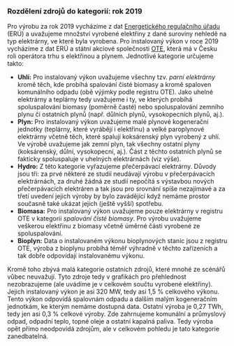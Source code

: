 ### Rozdělení zdrojů do kategorií: rok 2019
Pro výrobu za rok 2019 vycházíme z dat [Energetického regulačního úřadu](https://www.eru.cz) (ERÚ) a uvažujeme množství vyrobené elektřiny z dané suroviny nehledě na typ elektrárny, ve které byla vyrobena. Pro instalovaný výkon v roce 2019 vycházíme z dat ERÚ a státní akciové společnosti [OTE](https://www.ote-cr.cz/cs), která má v Česku roli operátora trhu s elektřinou a plynem. Jednotlivé kategorie určujeme takto:

* **Uhlí:** Pro instalovaný výkon uvažujeme všechny tzv. _parní elektrárny_ kromě těch, kde probíhá spalování čisté biomasy a kromě spaloven komunálního odpadu (obě výjimky podle registru OTE). Jako uhelné elektrárny a teplárny tedy uvažujeme i ty, ve kterých probíhá spoluspalování biomasy (poměrně časté) nebo spoluspalování zemního plynu či ostatních plynů (např. důlních plynů, vysokopecních plynů, aj.).
* **Plyn:** Pro instalovaný výkon uvažujeme malé plynové kogenerační jednotky (teplárny, které vyrábějí i elektřinu) a velké paroplynové elektrárny včetně těch, které spalují koksárenský plyn vyrobený z uhlí. Ve výrobě uvažujeme jak zemní plyn, tak všechny ostatní plyny (koksárenský, důlní, vysokopecní, aj.). Část z těchto ostatních plynů se fakticky spoluspaluje v uhelných elektrárnách (viz výše).
* **Hydro:** Z této kategorie vyřazujeme přečerpávací elektrárny. Důvody jsou tři: za prvé některé ze studíí neudávají výrobu v přečerpávacích elektrárnách, za druhé žádná ze studií nepočítá s výstavbou nových přečerpávacích elektráren a tak jsou pro srovnání spíše nezajímavé a za třetí uvedení jejich výroby by bylo zavádějící když nemáme prostor současně také ukázat jejich (ještě vyšší) spotřebu.
* **Biomasa:** Pro instalovaný výkon uvažujeme pouze elektrárny v registru OTE v kategorii _spalování čisté biomasy_. Pro výrobu uvažujeme veškerou elektřinu z biomasy včetně úměrné části vyrobené ze spoluspalování.
* **Bioplyn:** Data o instalovaném výkonu bioplynových stanic jsou z registru OTE, výroba z bioplynu probíhá téměř výhradně v těchto zařízeních a tak dobře odpovídají instalovanému výkonu.

Kromě toho zbývá malá kategorie ostatních zdrojů, které mnohé ze scénářů vůbec neuvažují. Tyto zdroje tedy v grafikách pro přehlednost nezobrazujeme (ale uvádíme je v celkovém součtu vyrobené elektřiny). Jejich instalovaný výkon je asi 320 MW, tedy asi 1,5 % celkového výkonu. Tento výkon odpovídá spalovnám odpadu a dalším malým kogeneračním jednotkám, ke kterým nemáme dostupná data. Ostatní výroba je 0,27 TWh, tedy jen asi 0,3 % celkové výroby. Zde zahrnujeme komunální a průmyslový odpad, odpadní teplo, topné oleje a ostatní kapalná paliva. Tedy výroba opět přímo neodpovídá zdrojům, ale v celkovém pohledu je tato kategorie zanedbatelná.
